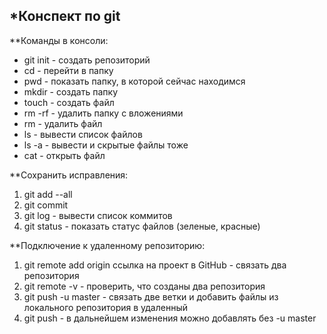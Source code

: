 *Конспект по git
---

**Команды в консоли:
- git init - создать репозиторий
- cd - перейти в папку
- pwd - показать папку, в которой сейчас находимся
- mkdir - создать папку
- touch - создать файл
- rm -rf - удалить папку с вложениями
- rm - удалить файл
- ls - вывести список файлов
- ls -a - вывести и скрытые файлы тоже 
- cat - открыть файл

**Сохранить исправления:
1. git add --all 
2. git commit
3. git log - вывести список коммитов
4. git status - показать статус файлов (зеленые, красные)

**Подключение к удаленному репозиторию:
1. git remote add origin ссылка на проект в GitHub - связать два репозитория
2. git remote -v - проверить, что созданы два репозитория
3. git push -u master - связать две ветки и добавить файлы из локального репозитория в удаленный
4. git push - в дальнейшем изменения можно добавлять без -u master